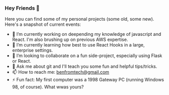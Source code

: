 ### Hey Friends 👋

<!--
**benhurley/benhurley** is a ✨ _special_ ✨ repository because its `README.md` (this file) appears on your GitHub profile. 
-->

Here you can find some of my personal projects (some old, some new). Here's a snapshot of current events:

- 🔭 I’m currently working on deepending my knowledge of javascript and React. I'm also brushing up on previous AWS expertise. 
- 🌱 I’m currently learning how best to use React Hooks in a large, enterprise settings. 
- 👯 I’m looking to collaborate on a fun side-project, especially using Flask or React. 
- 💬 Ask me about git and I'll teach you some fun and helpful tips/tricks.
- 📫 How to reach me: benfromtech@gmail.com
- ⚡ Fun fact: My first computer was a 1998 Gateway PC (running Windows 98, of course). What wwas yours? 

